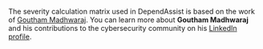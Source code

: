 The severity calculation matrix used in DependAssist is based on the work of [Goutham Madhwaraj](https://barriersec.com/author/goutham/). You can learn more about **Goutham Madhwaraj** and his contributions to the cybersecurity community on his [LinkedIn profile](https://sg.linkedin.com/in/goutham-madhwaraj-4999aa38).
